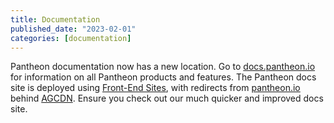 ```yaml
---
title: Documentation
published_date: "2023-02-01"
categories: [documentation]
---
```

Pantheon documentation now has a new location. Go to [docs.pantheon.io](https://docs.pantheon.io/) for information on all Pantheon products and features. The Pantheon docs site is deployed using [Front-End Sites](https://pantheon.io/features/decoupled-cms), with redirects from [pantheon.io](https://pantheon.io/) behind [AGCDN](https://pantheon.io/product/advanced-global-cdn). Ensure you check out our much quicker and improved docs site.
